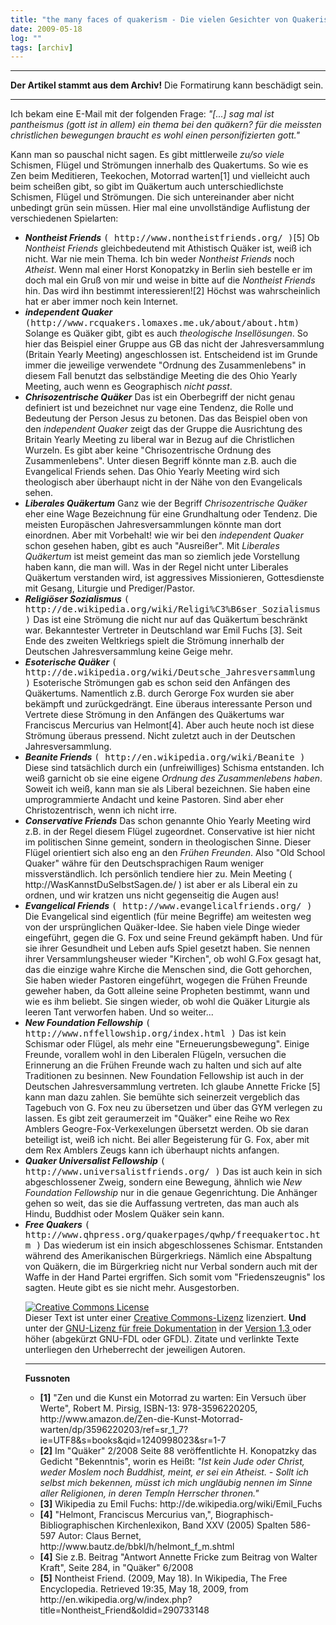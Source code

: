 ```yaml
---
title: "the many faces of quakerism - Die vielen Gesichter von Quakerismus"
date: 2009-05-18
log: ""
tags: [archiv]
---
```

<hr><b>Der Artikel stammt aus dem Archiv!</b> Die Formatirung kann beschädigt sein.<hr>
Ich bekam eine E-Mail mit der folgenden Frage:
<cite>"[...] sag mal ist pantheismus (gott ist in allem) ein thema bei den quäkern? für
die meissten christlichen bewegungen braucht es wohl einen personifizierten
gott."</cite>

Kann man so pauschal nicht sagen. Es gibt mittlerweile <i>zu/so viele</i> Schismen, Flügel und Strömungen innerhalb des Quakertums. So wie es Zen beim Meditieren, Teekochen, Motorrad warten[1] und vielleicht auch beim scheißen gibt, so gibt im Quäkertum auch unterschiedlichste Schismen, Flügel und Strömungen. Die sich untereinander aber nicht unbedingt grün sein müssen. Hier mal eine unvollständige Auflistung der verschiedenen Spielarten:

<ul>
<li><b><i>Nontheist Friends</i></b> <KBD>( http://www.nontheistfriends.org/ )</KBD>[5] Ob <i>Nontheist Friends</i> gleichbedeutend mit Athistisch Quäker ist, weiß ich nicht. War nie mein Thema. Ich bin weder <i>Nontheist Friends</i> noch <i>Atheist</i>. Wenn mal einer Horst Konopatzky in Berlin sieh bestelle er im doch mal ein Gruß von mir und weise in bitte auf die <i>Nontheist Friends</i> hin. Das wird ihn bestimmt interessieren![2] Höchst was wahrscheinlich hat er aber immer noch kein Internet.</li>
<li><b><i>independent Quaker</i></b> <KBD>(http://www.rcquakers.lomaxes.me.uk/about/about.htm)</KBD> Solange es Quäker gibt, gibt es auch <i>theologische Insellösungen</i>. So hier das Beispiel einer Gruppe aus GB das nicht der Jahresversammlung (Britain Yearly Meeting) angeschlossen ist. Entscheidend ist im Grunde immer die jeweilige verwendete "Ordnung des Zusammenlebens" in diesem Fall benutzt das selbständige Meeting die des Ohio Yearly Meeting, auch wenn es Geographisch <i>nicht passt</i>.</li>
<li><b><i>Chrisozentrische Quäker</i></b> Das ist ein Oberbegriff der nicht genau definiert ist und bezeichnet nur vage eine Tendenz, die Rolle und Bedeutung der Person Jesus zu betonen. Das das Beispiel oben von den <i>independent Quaker</i> zeigt das der Gruppe die Ausrichtung des Britain Yearly Meeting zu liberal war in Bezug auf die Christlichen Wurzeln. Es gibt aber keine "Chrisozentrische Ordnung des Zusammenlebens". Unter diesen Begriff könnte man z.B. auch die Evangelical Friends sehen. Das Ohio Yearly Meeting wird sich theologisch aber überhaupt nicht in der Nähe von den Evangelicals sehen.</li>
<li><b><i>Liberales Quäkertum</i></b> Ganz wie der Begriff <i>Chrisozentrische Quäker</i> eher eine Wage Bezeichnung für eine Grundhaltung oder Tendenz. Die meisten Europäschen Jahresversammlungen könnte man dort einordnen. Aber mit Vorbehalt! wie wir bei den <i>independent Quaker</i> schon gesehen haben, gibt es auch "Ausreißer". Mit <i>Liberales Quäkertum</i> ist meist gemeint das man so ziemlich jede Vorstellung haben kann, die man will. Was in der Regel nicht unter Liberales Quäkertum verstanden wird, ist aggressives Missionieren, Gottesdienste mit Gesang, Liturgie und Prediger/Pastor.</li>
<li><b><i>Religiöser Sozialismus</i></b> <KBD>( http://de.wikipedia.org/wiki/Religi%C3%B6ser_Sozialismus )</KBD> Das ist eine Strömung die nicht nur auf das Quäkertum beschränkt war. Bekanntester Vertreter in Deutschland war Emil Fuchs [3]. Seit Ende des zweiten Weltkriegs spielt die Strömung innerhalb der Deutschen Jahresversammlung keine Geige mehr.</li>
<li><b><i>Esoterische Quäker</i></b> <KBD>( http://de.wikipedia.org/wiki/Deutsche_Jahresversammlung )</KBD> Esoterische Strömungen gab es schon seid den Anfängen des Quäkertums. Namentlich z.B. durch Gerorge Fox wurden sie aber bekämpft und zurückgedrängt. Eine überaus interessante Person und Vertrete diese Strömung in den Anfängen des Quäkertums war Franciscus Mercurius van Helmont[4]. Aber auch heute noch ist diese Strömung überaus pressend. Nicht zuletzt auch in der Deutschen Jahresversammlung.</li>
<li><b><i>Beanite Friends</i></b> <KBD>( http://en.wikipedia.org/wiki/Beanite )</KBD> Diese sind tatsächlich durch ein (unfreiwilliges) Schisma entstanden. Ich weiß garnicht ob sie eine eigene <i>Ordnung des Zusammenlebens haben</i>. Soweit ich weiß, kann man sie als Liberal bezeichnen. Sie haben eine umprogrammierte Andacht und keine Pastoren. Sind aber eher Christozentrisch, wenn ich nicht irre.</li>
<li><b><i>Conservative Friends</i></b> Das schon genannte Ohio Yearly Meeting wird z.B. in der Regel diesem Flügel zugeordnet. Conservative ist hier nicht im politischen Sinne gemeint, sondern in theologischen Sinne. Dieser Flügel orientiert sich also eng an den <i>Frühen Freunden</i>. Also "Old School Quaker" währe für den Deutschsprachigen Raum weniger missverständlich. Ich persönlich tendiere hier zu. Mein Meeting ( http://WasKannstDuSelbstSagen.de/ ) ist aber er als Liberal ein zu ordnen, und wir kratzen uns nicht gegenseitig die Augen aus!</li>
<li><b><i>Evangelical Friends</i></b> <KBD>( http://www.evangelicalfriends.org/ )</KBD> Die Evangelical sind eigentlich (für meine Begriffe) am weitesten weg von der ursprünglichen Quäker-Idee. Sie haben viele Dinge wieder eingeführt, gegen die G. Fox und seine Freund gekämpft haben. Und für sie ihrer Gesundheit und Leben aufs Spiel gesetzt haben. Sie nennen ihrer Versammlungsheuser wieder "Kirchen", ob wohl G.Fox gesagt hat, das die einzige wahre Kirche die Menschen sind, die Gott gehorchen, Sie haben wieder Pastoren eingeführt, wogegen die Frühen Freunde geweher haben, da Gott alleine seine Propheten bestimmt, wann und wie es ihm beliebt. Sie singen wieder, ob wohl die Quäker Liturgie als leeren Tant verworfen haben. Und so weiter...</li>
<li><b><i>New Foundation Fellowship</i></b> <KBD>( http://www.nffellowship.org/index.html )</KBD> Das ist kein Schismar oder Flügel, als mehr eine "Erneuerungsbewegung". Einige Freunde, vorallem wohl in den Liberalen Flügeln, versuchen die Erinnerung an die Frühen Freunde wach zu halten und sich auf alte Traditionen zu besinnen. New Foundation Fellowship ist auch in der Deutschen Jahresversammlung vertreten. Ich glaube Annette Fricke [5] kann man dazu zahlen. Sie bemühte sich seinerzeit vergeblich das Tagebuch von G. Fox neu zu übersetzen und über das GYM verlegen zu lassen. Es gibt zeit geraumerzeit im "Quäker" eine Reihe wo Rex Amblers Geogre-Fox-Verkexelungen übersetzt werden. Ob sie daran beteiligt ist, weiß ich nicht. Bei aller Begeisterung für G. Fox, aber mit dem Rex Amblers Zeugs kann ich überhaupt nichts anfangen.</li>
<li><b><i>Quaker Universalist Fellowship</i></b> <KBD>( http://www.universalistfriends.org/ )</KBD> Das ist auch kein in sich abgeschlossener Zweig, sondern eine Bewegung, ähnlich wie <i>New Foundation Fellowship</i> nur in die genaue Gegenrichtung. Die Anhänger gehen so weit, das sie die Auffassung vertreten, das man auch als Hindu, Buddhist oder Moslem Quäker sein kann.</li>
<li><b><i>Free Quakers</i></b> <KBD>( http://www.qhpress.org/quakerpages/qwhp/freequakertoc.htm )</KBD> Das wiederum ist ein insich abgeschlossenes Schismar. Entstanden während des Amerikanischen Bürgerkriegs. Nämlich eine Abspaltung von Quäkern, die im Bürgerkrieg nicht nur Verbal sondern auch mit der Waffe in der Hand Partei ergriffen. Sich somit vom "Friedenszeugnis" los sagten. Heute gibt es sie nicht mehr. Ausgestorben.</li>

<a rel="license" href="http://creativecommons.org/licenses/by-sa/3.0/de/"><img alt="Creative Commons License" style="border-width:0" src="http://i.creativecommons.org/l/by-sa/3.0/de/88x31.png" /></a><br />Dieser <span xmlns:dc="http://purl.org/dc/elements/1.1/" href="http://purl.org/dc/dcmitype/Text" rel="dc:type">Text</span> ist unter einer <a rel="license" href="http://creativecommons.org/licenses/by-sa/3.0/de/">Creative Commons-Lizenz</a> lizenziert. <b>Und</b> unter der <a href="http://de.wikipedia.org/wiki/GFDL">GNU-Lizenz für freie Dokumentation</a> in der <a href="http://www.gnu.org/licenses/fdl-1.3.html">Version 1.3 </a> oder höher (abgekürzt GNU-FDL oder GFDL). Zitate und verlinkte Texte unterliegen den Urheberrecht der jeweiligen Autoren.

<hr>
<b>Fussnoten</b>
<ul>
<li><b>[1]</b> "Zen und die Kunst ein Motorrad zu warten: Ein Versuch über Werte", Robert M. Pirsig, ISBN-13: 978-3596220205, http://www.amazon.de/Zen-die-Kunst-Motorrad-warten/dp/3596220203/ref=sr_1_7?ie=UTF8&s=books&qid=1240998023&sr=1-7 </li>
<li><b>[2]</b> Im "Quäker" 2/2008 Seite 88 veröffentlichte H. Konopatzky das Gedicht "Bekenntnis", worin es Heißt: <cite>"Ist kein Jude oder Christ, weder Moslem noch Buddhist, meint, er sei ein Atheist. - Sollt ich selbst mich bekennen, müsst ich mich ungläubig nennen im Sinne aller Religionen, in deren Templn Herrscher thronen."</cite> </li>
<li><b>[3]</b> Wikipedia zu Emil Fuchs: http://de.wikipedia.org/wiki/Emil_Fuchs </li>
<li><b>[4]</b> "Helmont, Franciscus Mercurius van,", Biographisch-Bibliographischen Kirchenlexikon, Band XXV (2005) Spalten 586-597 Autor: Claus Bernet, http://www.bautz.de/bbkl/h/helmont_f_m.shtml </li>
<li><b>[4]</b> Sie z.B. Beitrag "Antwort Annette Fricke zum Beitrag von Walter Kraft", Seite 284, in "Quäker" 6/2008 </li>
<li><b>[5]</b> Nontheist Friend. (2009, May 18). In Wikipedia, The Free Encyclopedia. Retrieved 19:35, May 18, 2009, from http://en.wikipedia.org/w/index.php?title=Nontheist_Friend&oldid=290733148</li>
</ul>
